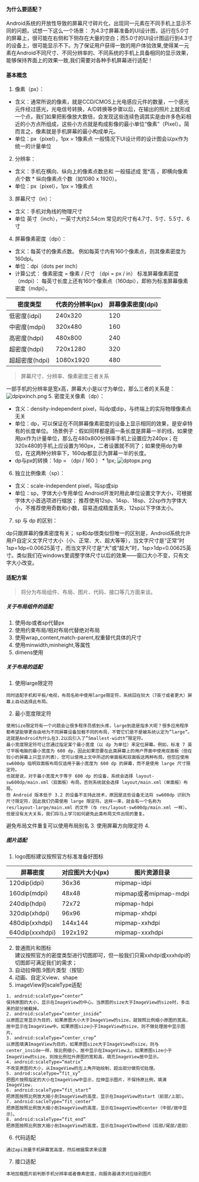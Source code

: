 #### 为什么要适配？
Android系统的开放性导致的屏幕尺寸碎片化，出现同一元素在不同手机上显示不同的问题。试想一下这么一个场景： 为4.3寸屏幕准备的UI设计图，运行在5.0寸的屏幕上，很可能在右侧和下侧存在大量的空白；而5.0寸的UI设计图运行到4.3寸的设备上，很可能显示不下。为了保证用户获得一致的用户体验效果,使得某一元素在Android不同尺寸、不同分辨率的、不同系统的手机上具备相同的显示效果，能够保持界面上的效果一致,我们需要对各种手机屏幕进行适配！

#### 基本概念  
1. 像素（px）：

* 含义：通常所说的像素，就是CCD/CMOS上光电感应元件的数量，一个感光元件经过感光，光电信号转换，A/D转换等步骤以后，在输出的照片上就形成一个点，我们如果把影像放大数倍，会发现这些连续色调其实是由许多色彩相近的小方点所组成，这些小方点就是构成影像的最小单位“像素”（Pixel）。简而言之，像素就是手机屏幕的最小构成单元。
* 单位：px（pixel），1px = 1像素点
一般情况下UI设计师的设计图会以px作为统一的计量单位
2. 分辨率：
* 含义：手机在横向、纵向上的像素点数总和 一般描述成 宽*高 ，即横向像素点个数 * 纵向像素点个数（如1080 x 1920）。
* 单位：px（pixel），1px = 1像素点
3. 屏幕尺寸（in）：
* 含义：手机对角线的物理尺寸
* 单位 英寸（inch），一英寸大约2.54cm 常见的尺寸有4.7寸、5寸、5.5寸、6寸
4. 屏幕像素密度（dpi）：

* 含义：每英寸的像素点数。
例如每英寸内有160个像素点，则其像素密度为160dpi。
* 单位：dpi（dots per inch）
* 计算公式： 像素密度 = 像素 / 尺寸 （dpi = px / in）
标准屏幕像素密度（mdpi）： 每英寸长度上还有160个像素点（160dpi），即称为标准屏幕像素密度（mdpi）。

密度类型|代表的分辨率(px)|屏幕像素密度(dpi)
---|---|---
低密度(idpi)|240x320|120
中密度(mdpi)|320x480|160
高密度(hdpi)|480x800|240
超密度(hdpi)|720x1280|320
超超密度(hdpi)|1080x1920|480

> 屏幕尺寸、分辨率、像素密度三者关系

一部手机的分辨率是宽x高，屏幕大小是以寸为单位，那么三者的关系是：
![dpipxinch.png](https://i.loli.net/2020/11/17/a1ImzQs6lRdjPcO.png)
5. 密度无关像素（dp）：

* 含义：density-independent pixel，叫dp或dip，与终端上的实际物理像素点无关
* 单位：dp，可以保证在不同屏幕像素密度的设备上显示相同的效果，是安卓特有的长度单位。
场景例子：假如同样都是画一条长度是屏幕一半的线，如果使用px作为计量单位，那么在480x800分辨率手机上设置应为240px；在320x480的手机上应设置为160px，二者设置就不同了；如果使用dp为单位，在这两种分辨率下，160dp都显示为屏幕一半的长度。
* dp与px的转换：1dp = （dpi / 160 ） * 1px;
![dptopx.png](https://i.loli.net/2020/11/17/pfIAEdYT2RUFgLD.png)

6. 独立比例像素（sp）：

* 含义：scale-independent pixel，叫sp或sip
* 单位：sp，字体大小专用单位
Android开发时用此单位设置文字大小，可根据字体大小首选项进行缩放；
推荐使用12sp、14sp、18sp、22sp作为字体大小，不推荐使用奇数和小数，容易造成精度丢失，12sp以下字体太小。

7. sp 与 dp 的区别：

dp只跟屏幕的像素密度有关；
sp和dp很类似但唯一的区别是，Android系统允许用户自定义文字尺寸大小（小、正常、大、超大等等），当文字尺寸是“正常”时1sp=1dp=0.00625英寸，而当文字尺寸是“大”或“超大”时，1sp>1dp=0.00625英寸。类似我们在windows里调整字体尺寸以后的效果——窗口大小不变，只有文字大小改变。

#### 适配方案

> 将分为布局组件、布局、图片、代码、接口等几方面来谈。

##### 关于布局组件的适配
1. 使用dp或者sp代替px
2. 使用约束布局/相对布局代替绝对布局
3. 使用wrap_content,match-parent,权重替代具体的尺寸
4. 使用minwidth,minheight,等属性
5. dimens使用
##### 关于布局的适配

1. 使用large限定符
```
同时适配手机和平板/电视，布局名称中使用large限定符，系统回在较大（7英寸或者更大）屏幕上自动选择此布局。
```
2. 最小宽度限定符  
```
使用Size限定符有一个问题会让很多程序员感到头疼，large到底是指多大呢？很多应用程序都希望能够更自由地为不同屏幕设备加载不同的布局，不管它们是不是被系统认定为”large”。这就是Android为什么在3.2以后引入了”Smallest-width”限定符。 
最小宽度限定符可让您通过指定某个最小宽度（以 dp 为单位）来定位屏幕。例如，标准 7 英寸平板电脑的最小宽度为 600 dp，因此如果您要在此类屏幕上的用户界面中使用双面板（但在较小的屏幕上只显示列表），您可以使用上文中所述的单面板和双面板这两种布局，但您应使用 sw600dp 指明双面板布局仅适用于最小宽度为 600 dp 的屏幕，而不是使用 large 尺寸限定符。
也就是说，对于最小宽度大于等于 600 dp 的设备，系统会选择 layout-sw600dp/main.xml（双面板）布局，否则系统就会选择 layout/main.xml（单面板）布局。
但 Android 版本低于 3.2 的设备不支持此技术，原因是这些设备无法将 sw600dp 识别为尺寸限定符，因此我们仍需使用 large 限定符。这样一来，就会有一个名称为 res/layout-large/main.xml 的文件（与 res/layout-sw600dp/main.xml 一样）。但是没有太大关系，我们将马上学习如何避免此类布局文件出现的重复。

```
避免布局文件重复可以使用布局别名
3. 使用屏幕方向限定符
4. 
##### 图片适配
1. logo图标建议按照官方标准准备好图标

屏幕密度|对应图片大小(px)|图片资源目录
---|---|---
120dip(idpi)|36x36|mipmap-idpi
160dip(mdpi)|48x48|mipmap或者mipmap-mdpi
240dip(hdpi)|72x72|mipmap-hdpi
320dip(xhdpi)|96x96|mipmap-xhdpi
480dip(xxhdpi)|144x144|mipmap-xxhdpi
640dip(xxxhdpi)|192x192|mipmap-xxxhdpi


2. 普通图片和图标  
建议按照官方的密度类型进行切图即可，但一般我们只需xxhdpi或xxxhdpi的切图即可满足我们的需求；
3. 自动拉伸图.9图片类型（按钮）
4. 动画、自定义view、shape
5. imageView的scaleType适配
```
1. android:scaleType=“center”
保持原图的大小，显示在ImageView的中心。当原图的size大于ImageView的size时，多出来的部分被截掉。
2. android:scaleType=“center_inside”
以原图正常显示为目的，如果原图大小大于ImageView的size，就按照比例缩小原图的宽高，居中显示在ImageView中。如果原图size小于ImageView的size，则不做处理居中显示图片。
3. android:scaleType=“center_crop”
以原图填满ImageView为目的，如果原图size大于ImageView的size，则与center_inside一样，按比例缩小，居中显示在ImageView上。如果原图size小于ImageView的size，则按比例拉升原图的宽和高，填充ImageView居中显示。
4. android:scaleType=“matrix”
不改变原图的大小，从ImageView的左上角开始绘制，超出部分做剪切处理。
5. androd:scaleType=“fit_xy”
把图片按照指定的大小在ImageView中显示，拉伸显示图片，不保持原比例，填满ImageView.
6. android:scaleType=“fit_start”
把原图按照比例放大缩小到ImageView的高度，显示在ImageView的start（前部/上部）。
7. android:sacleType=“fit_center”
把原图按照比例放大缩小到ImageView的高度，显示在ImageView的center（中部/居中显示）。
8. android:scaleType=“fit_end”
把原图按照比例放大缩小到ImageView的高度，显示在ImageVIew的end（后部/尾部/底部）

```

6. 代码适配  
```
通过api测量手机屏幕宽高度，然后根据需求来设置
```
7. 接口适配  
```
本地加载图片前判断手机分辨率或者像素密度，向服务器请求对应级别图片
```
